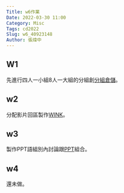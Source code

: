 ```yaml
---
Title: w6作業
Date: 2022-03-30 11:00
Category: Misc
Tags: cd2022
Slug: w6_40923148
Author: 張煒中
---
```



W1
----
先進行四人一小組8人一大組的分組創[分組倉儲]。

w2
----
分配影片回區製作[WINK]。

w3
----
製作PPT語組別內討論跟[PPT]組合。

w4
----
還未做。

[分組倉儲]: https://40923148.github.io/cd2022_ag3/content/index.html

[WINK]: https://40923148.github.io/cd2022_ag3/content/40923148.html

[PPT]: https://docs.google.com/presentation/d/1OmtvOYHHmfGw1GtU6z9o25VLzuFiu87PU_-RFUqMWd0/edit


